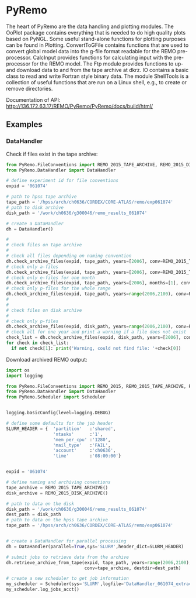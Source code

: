 # PyRemo

The heart of PyRemo are the data handling and plotting modules. The OoPlot package 
contains everything that is needed to do high quality plots based on PyNGL. 
Some useful stand-alone functions for plotting purposes can be found in Plotting. 
ConvertToGFile contains functions that are used to convert global model data into 
the g-file format readable for the REMO pre-processor. 
CalcInput provides functions for calculating input with the pre-processor for the REMO model. 
The Ftp module provides functions to up- and download data to and from the tape archive at dkrz. 
IO contains a basic class to read and write Fortran style binary data. The module ShellTools is a 
collection of useful functions that are run on a Linux shell, e.g., to create or 
remove directories.

Documentation of API: http://136.172.63.17/REMO/PyRemo/PyRemo/docs/build/html/

## Examples

### DataHandler

Check if files exist in the tape archive:
```python
from PyRemo.FileConventions import REMO_2015_TAPE_ARCHIVE, REMO_2015_DISK_ARCHIVE
from PyRemo.DataHandler import DataHandler

# define experiment id for file conventions
expid = '061074'

# path to hpss tape archive 
tape_path = '/hpss/arch/ch0636/CORDEX/CORE-ATLAS/remo/exp061074'
# path to disk archive
disk_path = '/work/ch0636/g300046/remo_results_061074'

# create a DataHandler
dh = DataHandler()

#
# check files on tape archive
#
# check all files depending on naming convention
dh.check_archive_files(expid, tape_path, years=[2006], conv=REMO_2015_TAPE_ARCHIVE())
# check only a-files
dh.check_archive_files(expid, tape_path, years=[2006], conv=REMO_2015_TAPE_ARCHIVE(), types=['afiles'])
# check only e-files for one month
dh.check_archive_files(expid, tape_path, years=[2006], months=[1], conv=REMO_2015_TAPE_ARCHIVE(), types=['afiles'])
# check only p-files for the whole range
dh.check_archive_files(expid, tape_path, years=range(2006,2100), conv=REMO_2015_TAPE_ARCHIVE(), types=['pfiles'])
#
#
# check files on disk archive
#
# check only p-files 
dh.check_archive_files(expid, disk_path, years=range(2006,2100), conv=REMO_2015_DISK_ARCHIVE(), types=['mfiles'])
# check all for one year and print a warning if a file does not exist
check_list = dh.check_archive_files(expid, disk_path, years=[2006], conv=REMO_2015_DISK_ARCHIVE())
for check in check_list:
  if not check[1]: print('Warning, could not find file: '+check[0])
```

Download archived REMO output:
```python
import os
import logging

from PyRemo.FileConventions import REMO_2015, REMO_2015_TAPE_ARCHIVE, REMO_2015_DISK_ARCHIVE
from PyRemo.DataHandler import DataHandler
from PyRemo.Scheduler import Scheduler


logging.basicConfig(level=logging.DEBUG)

# define some defaults for the job header
SLURM_HEADER = {  'partition'   :'shared',
                  'ntasks'      :'1',
                  'mem_per_cpu' :'1280',
                  'mail_type'   :'FAIL',
                  'account'     :'ch0636',
                  'time'        :'08:00:00'}


expid = '061074'

# define naming and archiving conentions
tape_archive = REMO_2015_TAPE_ARCHIVE()
disk_archive = REMO_2015_DISK_ARCHIVE()

# path to data on the disk
disk_path = '/work/ch0636/g300046/remo_results_061074'
dest_path = disk_path
# path to data on the hpss tape archive
tape_path = '/hpss/arch/ch0636/CORDEX/CORE-ATLAS/remo/exp061074'


# create a DataHandler for parallel processing
dh = DataHandler(parallel=True,sys='SLURM',header_dict=SLURM_HEADER)

# submit jobs to retrieve data from the archive
dh.retrieve_archive_from_tape(expid, tape_path, years=range(2006,2100), types=['efiles','pfiles'], \
                              conv=tape_archive, destdir=dest_path)

# create a new scheduler to get job information
my_scheduler = Scheduler(sys='SLURM',logfile='DataHandler_061074_extract.jobids.ini')
my_scheduler.log_jobs_acct() 
```
